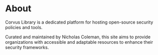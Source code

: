 # About

Corvus Library is a dedicated platform for hosting open-source security policies and tools.

Curated and maintained by Nicholas Coleman, this site aims to provide organizations with accessible and adaptable resources to enhance their security frameworks.
